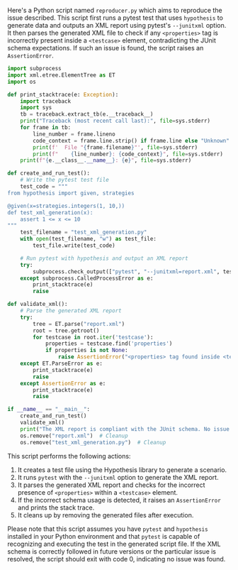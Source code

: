 Here's a Python script named `reproducer.py` which aims to reproduce the issue described. This script first runs a pytest test that uses `hypothesis` to generate data and outputs an XML report using pytest's `--junitxml` option. It then parses the generated XML file to check if any `<properties>` tag is incorrectly present inside a `<testcase>` element, contradicting the JUnit schema expectations. If such an issue is found, the script raises an `AssertionError`.

```python
import subprocess
import xml.etree.ElementTree as ET
import os

def print_stacktrace(e: Exception):
    import traceback
    import sys
    tb = traceback.extract_tb(e.__traceback__)
    print("Traceback (most recent call last):", file=sys.stderr)
    for frame in tb:
        line_number = frame.lineno
        code_context = frame.line.strip() if frame.line else "Unknown"
        print(f'  File "{frame.filename}"', file=sys.stderr)
        print(f"    {line_number}: {code_context}", file=sys.stderr)
    print(f"{e.__class__.__name__}: {e}", file=sys.stderr)

def create_and_run_test():
    # Write the pytest test file
    test_code = """
from hypothesis import given, strategies

@given(x=strategies.integers(1, 10,))
def test_xml_generation(x):
    assert 1 <= x <= 10
"""
    test_filename = "test_xml_generation.py"
    with open(test_filename, "w") as test_file:
        test_file.write(test_code)

    # Run pytest with hypothesis and output an XML report
    try:
        subprocess.check_output(["pytest", "--junitxml=report.xml", test_filename], stderr=subprocess.STDOUT)
    except subprocess.CalledProcessError as e:
        print_stacktrace(e)
        raise

def validate_xml():
    # Parse the generated XML report
    try:
        tree = ET.parse("report.xml")
        root = tree.getroot()
        for testcase in root.iter('testcase'):
            properties = testcase.find('properties')
            if properties is not None:
                raise AssertionError("<properties> tag found inside <testcase>, which is against JUnit schema expectations.")
    except ET.ParseError as e:
        print_stacktrace(e)
        raise
    except AssertionError as e:
        print_stacktrace(e)
        raise

if __name__ == "__main__":
    create_and_run_test()
    validate_xml()
    print("The XML report is compliant with the JUnit schema. No issue found.")
    os.remove("report.xml")  # Cleanup
    os.remove("test_xml_generation.py")  # Cleanup
```

This script performs the following actions:

1. It creates a test file using the Hypothesis library to generate a scenario.
2. It runs `pytest` with the `--junitxml` option to generate the XML report.
3. It parses the generated XML report and checks for the incorrect presence of `<properties>` within a `<testcase>` element.
4. If the incorrect schema usage is detected, it raises an `AssertionError` and prints the stack trace.
5. It cleans up by removing the generated files after execution.

Please note that this script assumes you have `pytest` and `hypothesis` installed in your Python environment and that `pytest` is capable of recognizing and executing the test in the generated script file. If the XML schema is correctly followed in future versions or the particular issue is resolved, the script should exit with code 0, indicating no issue was found.